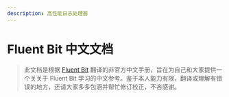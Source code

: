 ```yaml
---
description: 高性能日志处理器
---
```


# Fluent Bit 中文文档

> 此文档是根据 [Fluent Bit](https://docs.fluentbit.io/manual/) 翻译的非官方中文手册，旨在为自己和大家提供一个关关于 Fluent Bit 学习的中文参考。鉴于本人能力有限，翻译或理解有错误的地方，还请大家多多包涵并帮忙修订校正，不吝感谢。





